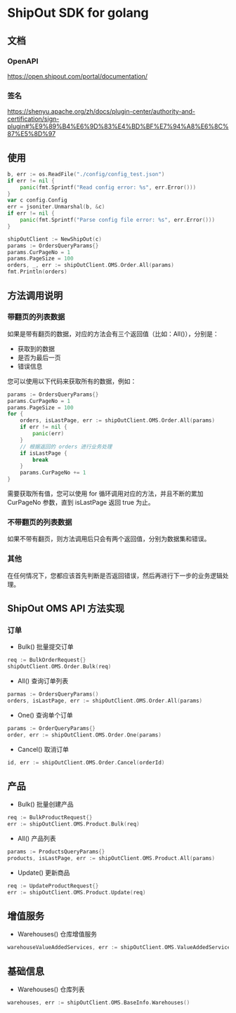 ShipOut SDK for golang
======================

## 文档

### OpenAPI

https://open.shipout.com/portal/documentation/

### 签名

https://shenyu.apache.org/zh/docs/plugin-center/authority-and-certification/sign-plugin#%E9%89%B4%E6%9D%83%E4%BD%BF%E7%94%A8%E6%8C%87%E5%8D%97

## 使用

```go
b, err := os.ReadFile("./config/config_test.json")
if err != nil {
    panic(fmt.Sprintf("Read config error: %s", err.Error()))
}
var c config.Config
err = jsoniter.Unmarshal(b, &c)
if err != nil {
    panic(fmt.Sprintf("Parse config file error: %s", err.Error()))
}

shipOutClient := NewShipOut(c)
params := OrdersQueryParams{}
params.CurPageNo = 1
params.PageSize = 100
orders, _, err := shipOutClient.OMS.Order.All(params)
fmt.Println(orders)
```

## 方法调用说明

### 带翻页的列表数据

如果是带有翻页的数据，对应的方法会有三个返回值（比如：All()），分别是：

- 获取到的数据
- 是否为最后一页
- 错误信息

您可以使用以下代码来获取所有的数据，例如：
```go
params := OrdersQueryParams{}
params.CurPageNo = 1
params.PageSize = 100
for {    
    orders, isLastPage, err := shipOutClient.OMS.Order.All(params)
    if err != nil {
        panic(err)
    }
    // 根据返回的 orders 进行业务处理
    if isLastPage {
        break
    }
    params.CurPageNo += 1
}
```

需要获取所有值，您可以使用 for 循环调用对应的方法，并且不断的累加 CurPageNo 参数，直到 isLastPage 返回 true 为止。

### 不带翻页的列表数据

如果不带有翻页，则方法调用后只会有两个返回值，分别为数据集和错误。

### 其他

在任何情况下，您都应该首先判断是否返回错误，然后再进行下一步的业务逻辑处理。

## ShipOut OMS API 方法实现

### 订单

- Bulk() 批量提交订单

```go
req := BulkOrderRequest{}
shipOutClient.OMS.Order.Bulk(req)
```

- All() 查询订单列表

```go
parmas := OrdersQueryParams()
orders, isLastPage, err := shipOutClient.OMS.Order.All(params)
```

- One() 查询单个订单

```go
params := OrderQueryParams{}
order, err := shipOutClient.OMS.Order.One(params)
```

- Cancel() 取消订单

```go
id, err := shipOutClient.OMS.Order.Cancel(orderId)
```

## 产品

- Bulk() 批量创建产品

```go
req := BulkProductRequest{}
err := shipOutClient.OMS.Product.Bulk(req)
```

- All() 产品列表

```go
params := ProductsQueryParams{}
products, isLastPage, err := shipOutClient.OMS.Product.All(params)
```

- Update() 更新商品

```go
req := UpdateProductRequest{}
err := shipOutClient.OMS.Product.Update(req)
```

## 增值服务

- Warehouses() 仓库增值服务

```go
warehouseValueAddedServices, err := shipOutClient.OMS.ValueAddedService.Warehouses()
```

## 基础信息

- Warehouses() 仓库列表

```go
warehouses, err := shipOutClient.OMS.BaseInfo.Warehouses()
```